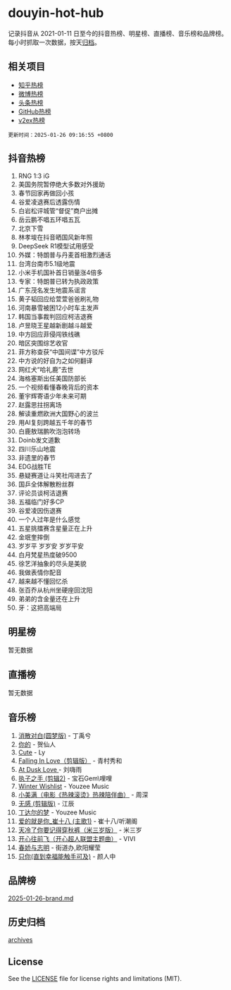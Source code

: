 # douyin-hot-hub

记录抖音从 2021-01-11 日至今的抖音热榜、明星榜、直播榜、音乐榜和品牌榜。每小时抓取一次数据，按天[归档](archives)。

## 相关项目

- [知乎热榜](https://github.com/lonnyzhang423/zhihu-hot-hub)
- [微博热榜](https://github.com/lonnyzhang423/weibo-hot-hub)
- [头条热榜](https://github.com/lonnyzhang423/toutiao-hot-hub)
- [GitHub热榜](https://github.com/lonnyzhang423/github-hot-hub)
- [v2ex热榜](https://github.com/lonnyzhang423/v2ex-hot-hub)


`更新时间：2025-01-26 09:16:55 +0800`

## 抖音热榜

1. RNG 1:3 iG
1. 美国务院暂停绝大多数对外援助
1. 春节回家再做回小孩
1. 谷爱凌退赛后透露伤情
1. 白岩松评城管“督促”商户出摊
1. 岳云鹏不唱五环唱五瓦
1. 北京下雪
1. 林孝埈在抖音晒国风新年照
1. DeepSeek R1模型试用感受
1. 外媒：特朗普与丹麦首相激烈通话
1. 台湾台南市5.1级地震
1. 小米手机国补首日销量涨4倍多
1. 专家：特朗普已转为执政政策
1. 广东茂名发生地震系谣言
1. 黄子韬回应给萱萱爸爸刷礼物
1. 河南暴雪被困12小时车主发声
1. 韩国当事裁判回应柯洁退赛
1. 卢昱晓王星越新剧越斗越爱
1. 中方回应菲侵闯铁线礁
1. 暗区突围综艺收官
1. 菲方称查获“中国间谍”中方驳斥
1. 中方说的好自为之如何翻译
1. 网红犬“哈礼鹿”去世
1. 海格塞斯出任美国防部长
1. 一个视频看懂春晚背后的资本
1. 董宇辉寄语少年未来可期
1. 赵露思拄拐离场
1. 解读重燃欧洲大国野心的波兰
1. 用AI复刻跨越五千年的春节
1. 白鹿敖瑞鹏吹泡泡转场
1. Doinb发文道歉
1. 四川乐山地震
1. 非遗里的春节
1. EDG战胜TE
1. 悬疑赛道让斗笑社闯进去了
1. 国乒全体解散粉丝群
1. 评论员谈柯洁退赛
1. 五福临门好多CP
1. 谷爱凌因伤退赛
1. 一个人过年是什么感觉
1. 五星挑擂赛含星量正在上升
1. 金珉奎摔倒
1. 岁岁平 岁岁安 岁岁平安
1. 白月梵星热度破9500
1. 徐艺洋抽象的尽头是美貌
1. 我做表情你配音
1. 越来越不懂回忆杀
1. 张百乔从杭州坐硬座回沈阳
1. 弟弟的含金量还在上升
1. 牙：这把高端局

## 明星榜

暂无数据

## 直播榜

暂无数据

## 音乐榜

1. [消散对白(圆梦版)](https://sf5-hl-cdn-tos.douyinstatic.com/obj/tos-cn-ve-2774/og4jB5I5IizzoZVAAAzWgBMAsMDWoArfwBOiFs) - 丁禹兮
1. [你的](https://sf5-hl-cdn-tos.douyinstatic.com/obj/tos-cn-ve-2774/oYuIeKf42jB7sEV6B2upMdpYAgfrQWj0FeRegh) - 贺仙人
1. [Cute](https://sf5-hl-cdn-tos.douyinstatic.com/obj/tos-cn-ve-2774/o4IbIzHWKAAB4wsS5qMBRiiAlEBGTpQRNfFvuo) - Ly
1. [Falling In Love（剪辑版）](https://sf6-cdn-tos.douyinstatic.com/obj/tos-cn-ve-2774/o8ajpA8zzgBPahbBIO8AcKGBLJezFCRd1wfP9f) - 青村秀和
1. [ At Dusk  Love ](https://sf5-hl-cdn-tos.douyinstatic.com/obj/tos-cn-ve-2774/o8CrpCf5CaYgI4ZrtQgMQAFEfuGqNnRSDQAPBc) - 刘嗨雨
1. [执子之手 (剪辑2)](https://sf5-hl-cdn-tos.douyinstatic.com/obj/tos-cn-ve-2774/oUoZLQjCc31XzqsBnBQUNgeKtYPBcgbFDwtfcu) - 宝石Gem\哩哩
1. [Winter Wishlist](https://sf5-hl-cdn-tos.douyinstatic.com/obj/tos-cn-ve-2774/oIIgUOeamCFCVAzxN6MFRLIBlLGpUqQxeeHrLE) - Youzee Music
1. [小美满（电影《热辣滚烫》热辣陪伴曲）](https://sf5-hl-cdn-tos.douyinstatic.com/obj/tos-cn-ve-2774/o0GAn2lSgfZIDUgtevCGDQYnFg4CwnrBaxbTZL) - 周深
1. [无感 (剪辑版)](https://sf5-hl-cdn-tos.douyinstatic.com/obj/tos-cn-ve-2774/o0eIsUzJBDlQaQFC5OFlgbMEZC1TFYBftOBn6p) - 江辰
1. [丁达尔的梦](https://sf5-hl-cdn-tos.douyinstatic.com/obj/tos-cn-ve-2774/oMU3WirUZBVQkAC9ccG5P2IQirziZM2RTInUY) - Youzee Music
1. [爱的就是你_崔十八 (主歌1)](https://sf5-hl-cdn-tos.douyinstatic.com/obj/tos-cn-ve-2774/oI5BO5DhFZ6UTcNCnZaOCBLtZ7WIMQGfgnXf5E) - 崔十八/听潮阁
1. [天冷了你要记得穿秋裤（米三岁版）](https://sf5-hl-cdn-tos.douyinstatic.com/obj/tos-cn-ve-2774/oQlIwVIDWiZ6BQilAorS7MA0AgCkQDvcZAdm1) - 米三岁
1. [开心往前飞（开心超人联盟主题曲）](https://sf3-cdn-tos.douyinstatic.com/obj/tos-cn-ve-2774/9d8fb7c82cf1421fb93a9fe925275e0a) - VIVI
1. [春娇与志明](https://sf5-hl-cdn-tos.douyinstatic.com/obj/tos-cn-ve-2774/e530d8fceb7044b39707d7f9ff54add1) - 街道办,欧阳耀莹
1. [只你(直到幸福能触手可及)](https://sf5-hl-cdn-tos.douyinstatic.com/obj/tos-cn-ve-2774/o0lBkRDzFTeaVSUz3ZZSCBVtZ5DIMQGfgmEAuE) - 颜人中

## 品牌榜

[2025-01-26-brand.md](archives/2025-01-26-brand.md)

## 历史归档

[archives](archives)

## License

See the [LICENSE](LICENSE) file for license rights and limitations (MIT).
